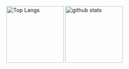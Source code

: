 <p align="left"> 
  <img alt="Top Langs" height="150px" src="https://github-readme-stats.vercel.app/api/top-langs/?username=yuyutti&layout=compact&show_icons=true&theme=onedark" />
  <img alt="github stats" height="150px" src="https://github-readme-stats.vercel.app/api?username=yuyutti&theme=onedark&show_icons=ture" />
</p>